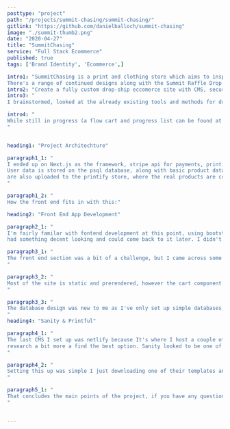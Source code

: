 ```yaml
---
posttype: "project"
path: "/projects/summit-chasing/summit-chasing/"
gitlink: "https://github.com/danielballoch/summit-chasing"
image: "./summit-thumb2.png"
date: "2020-04-27"
title: "SummitChasing"
service: "Full Stack Ecommerce"
published: true
tags: ['Brand Identity', 'Ecommerce',]

intro1: "SummitChasing is a print and clothing store which aims to inspire doers and share positive messages in a fashionable manner. 
There's a range of continued designs along with the Summit Raffle Drop: A limited stock product released each month which, upon purchase, puts you in the raffle to be 1/5 lucky winners of that months summit chasing goodie bag."
intro2: "Create a fully custom drop-ship eccomerce site with CMS, secure payments and automated fulfillment"
intro3: "
I brainstormed, looked at the already existing tools and methods for dropship & ecommerce, tested apis, looked at database design, selected tools and thought about what best fit the project and would also have good transfer to future projects in terms of my own learning." 

intro4: "
While still in progress (a flow cart and progress list can be found at the bottom of the page), I've already learnt a lot more about Stripe, Next.js, react, node, apis, databases, psql, CMS, sanity, query languages (GROQ) and the bigger picture of business. While challenging at times, it's been a lot of fun!
"


heading1: "Project Architechture"

paragraph1_1: "
I ended up on Next.js as the framework, stripe api for payments, printify api for product fulfullment, psql for my database and sanity as my headless CMS.
User data is stored on the psql database, along with basic product data for the cart system. Product details, images, copy etc is stored on sanity and basic copies
are also uploaded to the printify store, where the real products are created.
"

paragraph1_2: "
How the front end fits in with this:"

heading2: "Front End App Development"

paragraph2_1: "
I'm fairly familar with fontend development at this point, using bootstrap to get the project up quick before starting on the more technical stuff meant I 
had something decent looking and could come back to it later. I didn't plan the design of this one too much, just a quick few prototypes in Adobe XD since I already had an idea of what I wanted and I was more excited to get stuck into the back end stuff."

paragraph3_1: "
The front end section was a bit of a challenge, but I came across some innovations on the part of Vercel that made things really interesting and exciting for the future of web development.  
"

paragraph3_2: "
Most of the site is static and prerendered, however the cart component is one page where data needs to be refreshed since the user is able to adjust product quantity. Thankfully there's SWR: a react hooks library for remote data fetching, which makes this easier. I used SWR throughout my project, but the mutate function specifically came in handy in this case, although I'm still unsure how to make it look clean with compartmentation.
"

paragraph3_3: "
The database design was new to me as I've only set up simple databases, I tried to learn the basics of relational databases: tables, fields, primary keys, foreign keys, data types, normal forms etc and see if there were already establised ecommerce designs or methods which I could adjust for my own use. I ended up with the database to the right, although this is subject to change as the app is developed.
"
heading4: "Sanity & Printful"

paragraph4_1: "
The last CMS I set up was netlify because It's where I host a couple of my websites and was easy to integrate, but for this project I really wanted to 
research a bit more a find the best option. Sanity looked to be one of the best options to me as it was customisable and had a good free plan.
"

paragraph4_2: "
Setting this up was simple I just downloading one of their templates and edited the schemas to fit for my products, then went through their documentation and learnt how to query data using GROQ. I'm fairly comfortable with GraphQL due to my experience playing around with Gatsby, and this wasn't too different, so it was fairly straight forward once I knew the syntax.
"

paragraph5_1: "
That concludes the main points of the project, if you have any questions, advice, critique or would like me to work on a project I'd love to hear from you!
"


---
```





